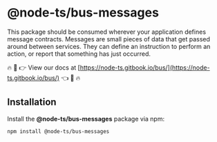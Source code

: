 # @node-ts/bus-messages

This package should be consumed wherever your application defines message contracts. Messages are small pieces of data that get passed around between services. They can define an instruction to perform an action, or report that something has just occurred.

🔥 📒 👉 View our docs at [https://node-ts.gitbook.io/bus/](https://node-ts.gitbook.io/bus/) 👈 📒 🔥

## Installation

Install the **@node-ts/bus-messages** package via npm:

```sh
npm install @node-ts/bus-messages
```